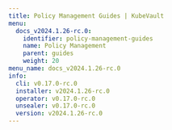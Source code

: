 ```yaml
---
title: Policy Management Guides | KubeVault
menu:
  docs_v2024.1.26-rc.0:
    identifier: policy-management-guides
    name: Policy Management
    parent: guides
    weight: 20
menu_name: docs_v2024.1.26-rc.0
info:
  cli: v0.17.0-rc.0
  installer: v2024.1.26-rc.0
  operator: v0.17.0-rc.0
  unsealer: v0.17.0-rc.0
  version: v2024.1.26-rc.0
---
```


